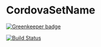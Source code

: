 # CordovaSetName

[![Greenkeeper badge](https://badges.greenkeeper.io/gligoran/cordova-set-version.svg)](https://greenkeeper.io/)

[![Build Status](https://travis-ci.org/gligoran/cordova-set-version.svg?branch=master)](https://travis-ci.org/gligoran/cordova-set-version)